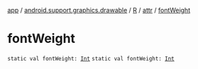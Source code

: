 [app](../../../index.md) / [android.support.graphics.drawable](../../index.md) / [R](../index.md) / [attr](index.md) / [fontWeight](.)

# fontWeight

`static val fontWeight: `[`Int`](https://kotlinlang.org/api/latest/jvm/stdlib/kotlin/-int/index.html)
`static val fontWeight: `[`Int`](https://kotlinlang.org/api/latest/jvm/stdlib/kotlin/-int/index.html)